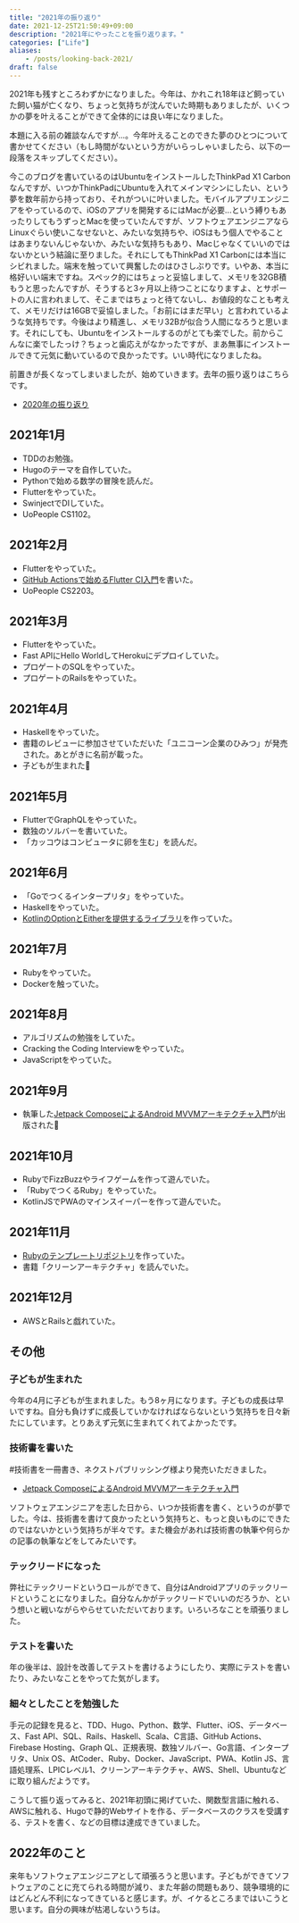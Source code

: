 ```yaml
---
title: "2021年の振り返り"
date: 2021-12-25T21:50:49+09:00
description: "2021年にやったことを振り返ります。"
categories: ["Life"]
aliases:
    - /posts/looking-back-2021/
draft: false
---
```


2021年も残すところわずかになりました。今年は、かれこれ18年ほど飼っていた飼い猫が亡くなり、ちょっと気持ちが沈んでいた時期もありましたが、いくつかの夢を叶えることができて全体的には良い年になりました。

本題に入る前の雑談なんですが...。今年叶えることのできた夢のひとつについて書かせてください（もし時間がないという方がいらっしゃいましたら、以下の一段落をスキップしてください）。

今このブログを書いているのはUbuntuをインストールしたThinkPad X1 Carbonなんですが、いつかThinkPadにUbuntuを入れてメインマシンにしたい、という夢を数年前から持っており、それがついに叶いました。モバイルアプリエンジニアをやっているので、iOSのアプリを開発するにはMacが必要...という縛りもあったりしてもうずっとMacを使っていたんですが、ソフトウェアエンジニアならLinuxぐらい使いこなせないと、みたいな気持ちや、iOSはもう個人でやることはあまりないんじゃないか、みたいな気持ちもあり、Macじゃなくていいのではないかという結論に至りました。それにしてもThinkPad X1 Carbonには本当にシビれました。端末を触っていて興奮したのはひさしぶりです。いやあ、本当に格好いい端末ですね。スペック的にはちょっと妥協しまして、メモリを32GB積もうと思ったんですが、そうすると3ヶ月以上待つことになりますよ、とサポートの人に言われまして、そこまではちょっと待てないし、お値段的なことも考えて、メモリだけは16GBで妥協しました。「お前にはまだ早い」と言われているような気持ちです。今後はより精進し、メモリ32Bが似合う人間になろうと思います。それにしても、Ubuntuをインストールするのがとても楽でした。前からこんなに楽でしたっけ？ちょっと歯応えがなかったですが、まあ無事にインストールできて元気に動いているので良かったです。いい時代になりましたね。

前置きが長くなってしまいましたが、始めていきます。去年の振り返りはこちらです。

- [2020年の振り返り](https://okuzawats.com/posts/looking-back-2020/)

## 2021年1月

- TDDのお勉強。
- Hugoのテーマを自作していた。
- Pythonで始める数学の冒険を読んだ。
- Flutterをやっていた。
- SwinjectでDIしていた。
- UoPeople CS1102。

## 2021年2月

- Flutterをやっていた。
- [GitHub Actionsで始めるFlutter CI入門](https://okuzawats.com/blog/flutter-ci-with-github-actions/)を書いた。
- UoPeople CS2203。

## 2021年3月

- Flutterをやっていた。
- Fast APIにHello WorldしてHerokuにデプロイしていた。
- プロゲートのSQLをやっていた。
- プロゲートのRailsをやっていた。

## 2021年4月

- Haskellをやっていた。
- 書籍のレビューに参加させていただいた「ユニコーン企業のひみつ」が発売された。あとがきに名前が載った。
- 子どもが生まれた👶

## 2021年5月

- FlutterでGraphQLをやっていた。
- 数独のソルバーを書いていた。
- 「カッコウはコンピュータに卵を生む」を読んだ。

## 2021年6月

- 「Goでつくるインタープリタ」をやっていた。
- Haskellをやっていた。
- [KotlinのOptionとEitherを提供するライブラリ](https://github.com/okuzawats/kotlin-stone)を作っていた。

## 2021年7月

- Rubyをやっていた。
- Dockerを触っていた。

## 2021年8月

- アルゴリズムの勉強をしていた。
- Cracking the Coding Interviewをやっていた。
- JavaScriptをやっていた。

## 2021年9月

- 執筆した[Jetpack ComposeによるAndroid MVVMアーキテクチャ入門](https://nextpublishing.jp/book/13660.html)が出版された🎉

## 2021年10月

- RubyでFizzBuzzやライフゲームを作って遊んでいた。
- 「RubyでつくるRuby」をやっていた。
- KotlinJSでPWAのマインスイーパーを作って遊んでいた。

## 2021年11月

- [Rubyのテンプレートリポジトリ](https://github.com/okuzawats/ruby-boilerplate)を作っていた。
- 書籍「クリーンアーキテクチャ」を読んでいた。

## 2021年12月

- AWSとRailsと戯れていた。

## その他

### 子どもが生まれた

今年の4月に子どもが生まれました。もう8ヶ月になります。子どもの成長は早いですね。自分も負けずに成長していかなければならないという気持ちを日々新たにしています。とりあえず元気に生まれてくれてよかったです。

### 技術書を書いた

#技術書を一冊書き、ネクストパブリッシング様より発売いただきました。

- [Jetpack ComposeによるAndroid MVVMアーキテクチャ入門](https://nextpublishing.jp/isbn/9784295600534)

ソフトウェアエンジニアを志した日から、いつか技術書を書く、というのが夢でした。今は、技術書を書けて良かったという気持ちと、もっと良いものにできたのではないかという気持ちが半々です。また機会があれば技術書の執筆や何らかの記事の執筆などをしてみたいです。

### テックリードになった

弊社にテックリードというロールができて、自分はAndroidアプリのテックリードということになりました。自分なんかがテックリードでいいのだろうか、という想いと戦いながらやらせていただいております。いろいろなことを頑張りました。

### テストを書いた

年の後半は、設計を改善してテストを書けるようにしたり、実際にテストを書いたり、みたいなことをやってた気がします。

### 細々としたことを勉強した

手元の記録を見ると、TDD、Hugo、Python、数学、Flutter、iOS、データベース、Fast API、SQL、Rails、Haskell、Scala、C言語、GitHub Actions、Firebase Hosting、Graph QL、正規表現、数独ソルバー、Go言語、インタープリタ、Unix OS、AtCoder、Ruby、Docker、JavaScript、PWA、Kotlin JS、言語処理系、LPICレベル1、クリーンアーキテクチャ、AWS、Shell、Ubuntuなどに取り組んだようです。

こうして振り返ってみると、2021年初頭に掲げていた、関数型言語に触れる、AWSに触れる、Hugoで静的Webサイトを作る、データベースのクラスを受講する、テストを書く、などの目標は達成できていました。

## 2022年のこと

来年もソフトウェアエンジニアとして頑張ろうと思います。子どもができてソフトウェアのことに充てられる時間が減り、また年齢の問題もあり、競争環境的にはどんどん不利になってきていると感じます。が、イケるところまではいこうと思います。自分の興味が枯渇しないうちは。

